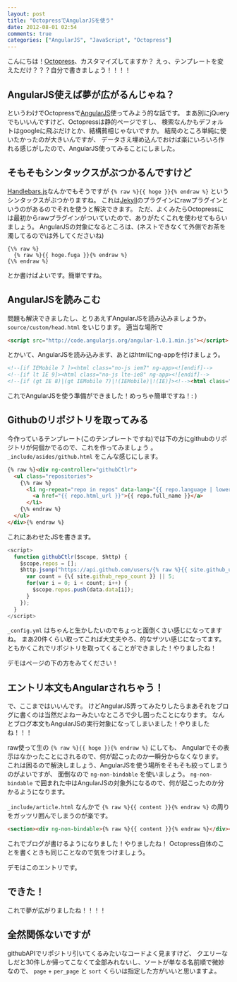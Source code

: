 ```yaml
---
layout: post
title: "OctopressでAngularJSを使う"
date: 2012-08-01 02:54
comments: true
categories: ["AngularJS", "JavaScript", "Octopress"]
---
```


こんにちは！[Octopress](http://octopress.org)、カスタマイズしてますか？
えっ、テンプレートを変えただけ？？？自分で書きましょう！！！！

## AngularJS使えば夢が広がるんじゃね？
というわけでOctopressで[AngularJS](http://angularjs.org)使ってみよう的な話です。
まあ別にjQueryでもいいんですけど、Octopressは静的ページですし、
検索なんかもデフォルトはgoogleに飛ぶだけとか、結構貧相じゃないですか。
結局のところ単純に使いたかったのが大きいんですが、
データさえ埋め込んでおけば楽にいろいろ作れる感じがしたので、AngularJS使ってみることにしました。

## そもそもシンタックスがぶつかるんですけど
[Handlebars.js](http://handlebarsjs.com/)なんかでもそうですが `{% raw %}{{ hoge }}{% endraw %}` というシンタックスがぶつかりますね。
これは[Jekyll](http://jekyllrb.com/)のプラグインにrawプラグインというのがあるのでそれを使うと解決できます。
ただ、よくみたらOctopressには最初からrawプラグインがついていたので、ありがたくこれを使わせてもらいましょう。
AngularJSの対象になるところは、(ネストできなくて外側でお茶を濁してるので\は外してくださいね)
```
{\% raw %}
  {% raw %}{{ hoge.fuga }}{% endraw %}
{\% endraw %}
```
とか書けばよいです。簡単ですね。

## AngularJSを読みこむ
問題も解決できましたし、とりあえずAngularJSを読み込みましょうか。
`source/custom/head.html` をいじります。
適当な場所で
```html
<script src="http://code.angularjs.org/angular-1.0.1.min.js"></script>
```
とかいて、AngularJSを読み込みます、あとはhtmlにng-appを付けましょう。
```html
<!--[if IEMobile 7 ]><html class="no-js iem7" ng-app><![endif]-->
<!--[if lt IE 9]><html class="no-js lte-ie8" ng-app><![endif]-->
<!--[if (gt IE 8)|(gt IEMobile 7)|!(IEMobile)|!(IE)]><!--><html class="no-js" lang="en" ng-app><!--<![endif]-->
```
これでAngularJSを使う準備ができました！めっちゃ簡単ですね！: )

## Githubのリポジトリを取ってみる
今作っているテンプレート(このテンプレートですね)では下の方にgithubのリポジトリが何個かでるので、これを作ってみましょう 。`_include/asides/github.html` をこんな感じにします。
```html
{% raw %}<div ng-controller="githubCtlr">
  <ul class="repositories">
    {\% raw %}
      <li ng-repeat="repo in repos" data-lang="{{ repo.language | lowercase }}">
        <a href="{{ repo.html_url }}">{{ repo.full_name }}</a>
      </li>
    {\% endraw %}
  </ul>
</div>{% endraw %}
```
これにあわせたJSを書きます。
```javascript
<script>
  function githubCtlr($scope, $http) {
    $scope.repos = [];
    $http.jsonp("https://api.github.com/users/{% raw %}{{ site.github_user }}{% endraw %}/repos?page=1&per_page=20&sort=pushed&callback=JSON_CALLBACK").success(function(data,status,header,config){
      var count = {\{ site.github_repo_count }} || 5;
      for(var i = 0; i < count; i++) {
        $scope.repos.push(data.data[i]);
      }
    });
  }
</script>
```
`_config.yml` はちゃんと生かしたいのでちょっと面倒くさい感じになってますね。
まあ20件くらい取ってこれば大丈夫やろ、的なザツい感じになってます。
ともかくこれでリポジトリを取ってくることができました！やりましたね！

デモはページの下の方をみてください！


## エントリ本文もAngularされちゃう！
で、ここまではいいんです。
けどAngularJS弄ってみたりしたらまあそれをブログに書くのは当然だよねーみたいなところで少し困ったことになります。
なんとブログ本文もAngularJSの実行対象になってしまいました！やりましたね！！！

raw使って生の `{% raw %}{{ hoge }}{% endraw %}` にしても、
Angularでその表示はなかったことにされるので、何が起こったのか一瞬分からなくなります。
これは困るので解決しましょう、AngularJSを使う場所をそもそも絞ってしまうのがよいですが、
面倒なので `ng-non-bindable` を使いましょう。 `ng-non-bindable` で囲まれた中はAngularJSの対象外になるので、何が起こったのか分かるようになります。

`_include/article.html` なんかで `{% raw %}{{ content }}{% endraw %}` の周りをガッツリ囲んでしまうのが楽です。
```html
<section><div ng-non-bindable>{% raw %}{{ content }}{% endraw %}</div></section>
```
これでブログが書けるようになりました！やりましたね！
Octopress自体のことを書くときも同じことなので気をつけましょう。

デモはこのエントリです。


## できた！
これで夢が広がりましたね！！！！


## 全然関係ないですが
githubAPIでリポジトリ引いてくるみたいなコードよく見ますけど、
クエリーなしだと30件しか帰ってこなくて全部みれないし、ソートが単なる名前順で微妙なので、
`page` + `per_page` と `sort` くらいは指定した方がいいと思いますよ。

